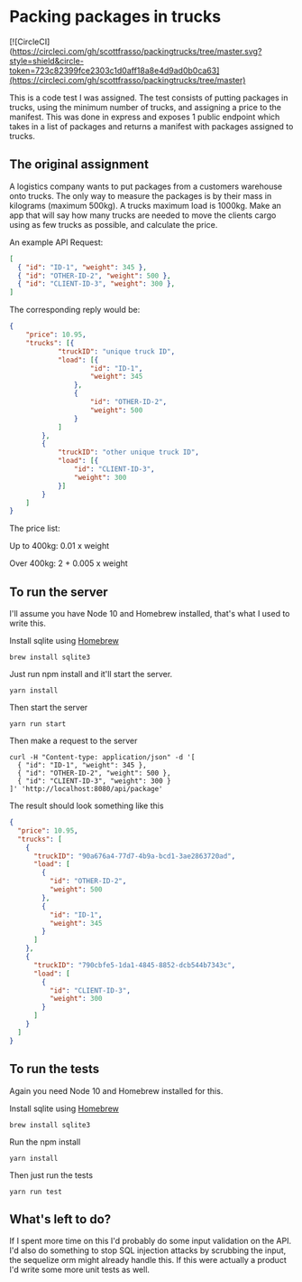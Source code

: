 # Packing packages in trucks

[![CircleCI](https://circleci.com/gh/scottfrasso/packingtrucks/tree/master.svg?style=shield&circle-token=723c82399fce2303c1d0aff18a8e4d9ad0b0ca63](https://circleci.com/gh/scottfrasso/packingtrucks/tree/master)

This is a code test I was assigned. The test consists of putting packages
in trucks, using the minimum number of trucks, and assigning a price to the
manifest. This was done in express and exposes 1 public endpoint which takes
in a list of packages and returns a manifest with packages assigned to trucks.

## The original assignment
A logistics company wants to put packages from a customers warehouse onto trucks. The only way to measure the packages is by their mass in kilograms (maximum 500kg). A trucks maximum load is 1000kg.
Make an app that will say how many trucks are needed to move the clients cargo using as few trucks as possible, and calculate the price.

An example API Request:
````json
[
  { "id": "ID-1", "weight": 345 },
  { "id": "OTHER-ID-2", "weight": 500 },
  { "id": "CLIENT-ID-3", "weight": 300 },
]
````

The corresponding reply would be:
````json
{
    "price": 10.95,
    "trucks": [{
            "truckID": "unique truck ID",
            "load": [{
                    "id": "ID-1",
                    "weight": 345
                },
                {
                    "id": "OTHER-ID-2",
                    "weight": 500
                }
            ]
        },
        {
            "truckID": "other unique truck ID",
            "load": [{
                "id": "CLIENT-ID-3",
                "weight": 300
            }]
        }
    ]
}
````

The price list:

Up to 400kg: 0.01 x weight

Over 400kg: 2 + 0.005 x weight

## To run the server
I'll assume you have Node 10 and Homebrew installed, that's what I used to write this.

Install sqlite using [Homebrew](https://brew.sh/)
````
brew install sqlite3
````

Just run npm install and it'll start the server.
````
yarn install
````

Then start the server
````
yarn run start
````

Then make a request to the server
````
curl -H "Content-type: application/json" -d '[
  { "id": "ID-1", "weight": 345 },
  { "id": "OTHER-ID-2", "weight": 500 },
  { "id": "CLIENT-ID-3", "weight": 300 }
]' 'http://localhost:8080/api/package'
````

The result should look something like this
````json
{
  "price": 10.95,
  "trucks": [
    {
      "truckID": "90a676a4-77d7-4b9a-bcd1-3ae2863720ad",
      "load": [
        {
          "id": "OTHER-ID-2",
          "weight": 500
        },
        {
          "id": "ID-1",
          "weight": 345
        }
      ]
    },
    {
      "truckID": "790cbfe5-1da1-4845-8852-dcb544b7343c",
      "load": [
        {
          "id": "CLIENT-ID-3",
          "weight": 300
        }
      ]
    }
  ]
}
````

## To run the tests
Again you need Node 10 and Homebrew installed for this.

Install sqlite using [Homebrew](https://brew.sh/)
````
brew install sqlite3
````

Run the npm install
````
yarn install
````

Then just run the tests
````
yarn run test
````

## What's left to do?

If I spent more time on this I'd probably do some input validation
on the API. I'd also do something to stop SQL injection attacks by scrubbing
the input, the sequelize orm might already handle this. If this were
actually a product I'd write some more unit tests as well.
